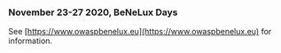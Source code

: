 ### November 23-27 2020, BeNeLux Days

See [https://www.owaspbenelux.eu](https://www.owaspbenelux.eu) for information.
